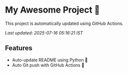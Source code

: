 # My Awesome Project 🚀

This project is automatically updated using GitHub Actions.

_Last updated: 2025-07-16 05:16:21 IST_

## Features
- Auto-update README using Python 🐍
- Auto Git push with GitHub Actions 🤖
